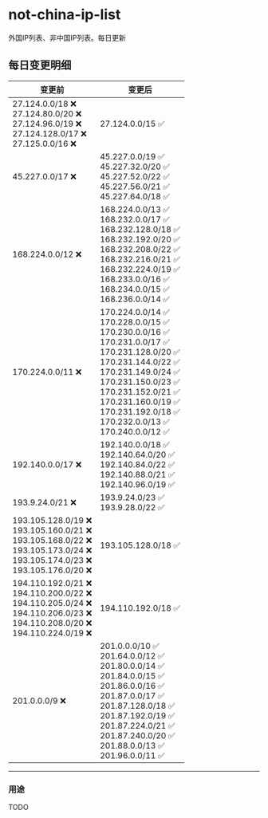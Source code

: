 # not-china-ip-list
外国IP列表、非中国IP列表。每日更新

每日变更明细
--------------------
|  变更前   | 变更后 |
|  ----  | ----  |
|  27.124.0.0/18 :x: <br> 27.124.80.0/20 :x: <br> 27.124.96.0/19 :x: <br> 27.124.128.0/17 :x: <br> 27.125.0.0/16 :x: <br> | 27.124.0.0/15 :white_check_mark: | 
|  45.227.0.0/17 :x:  | 45.227.0.0/19 :white_check_mark: <br> 45.227.32.0/20 :white_check_mark: <br> 45.227.52.0/22 :white_check_mark: <br> 45.227.56.0/21 :white_check_mark: <br> 45.227.64.0/18 :white_check_mark: <br>  | 
|  168.224.0.0/12 :x:  | 168.224.0.0/13 :white_check_mark: <br> 168.232.0.0/17 :white_check_mark: <br> 168.232.128.0/18 :white_check_mark: <br> 168.232.192.0/20 :white_check_mark: <br> 168.232.208.0/22 :white_check_mark: <br> 168.232.216.0/21 :white_check_mark: <br> 168.232.224.0/19 :white_check_mark: <br> 168.233.0.0/16 :white_check_mark: <br> 168.234.0.0/15 :white_check_mark: <br> 168.236.0.0/14 :white_check_mark: <br>  | 
|  170.224.0.0/11 :x:  | 170.224.0.0/14 :white_check_mark: <br> 170.228.0.0/15 :white_check_mark: <br> 170.230.0.0/16 :white_check_mark: <br> 170.231.0.0/17 :white_check_mark: <br> 170.231.128.0/20 :white_check_mark: <br> 170.231.144.0/22 :white_check_mark: <br> 170.231.149.0/24 :white_check_mark: <br> 170.231.150.0/23 :white_check_mark: <br> 170.231.152.0/21 :white_check_mark: <br> 170.231.160.0/19 :white_check_mark: <br> 170.231.192.0/18 :white_check_mark: <br> 170.232.0.0/13 :white_check_mark: <br> 170.240.0.0/12 :white_check_mark: <br>  | 
|  192.140.0.0/17 :x:  | 192.140.0.0/18 :white_check_mark: <br> 192.140.64.0/20 :white_check_mark: <br> 192.140.84.0/22 :white_check_mark: <br> 192.140.88.0/21 :white_check_mark: <br> 192.140.96.0/19 :white_check_mark: <br>  | 
|  193.9.24.0/21 :x:  | 193.9.24.0/23 :white_check_mark: <br> 193.9.28.0/22 :white_check_mark: <br>  | 
|  193.105.128.0/19 :x: <br> 193.105.160.0/21 :x: <br> 193.105.168.0/22 :x: <br> 193.105.173.0/24 :x: <br> 193.105.174.0/23 :x: <br> 193.105.176.0/20 :x: <br> | 193.105.128.0/18 :white_check_mark: | 
|  194.110.192.0/21 :x: <br> 194.110.200.0/22 :x: <br> 194.110.205.0/24 :x: <br> 194.110.206.0/23 :x: <br> 194.110.208.0/20 :x: <br> 194.110.224.0/19 :x: <br> | 194.110.192.0/18 :white_check_mark: | 
|  201.0.0.0/9 :x:  | 201.0.0.0/10 :white_check_mark: <br> 201.64.0.0/12 :white_check_mark: <br> 201.80.0.0/14 :white_check_mark: <br> 201.84.0.0/15 :white_check_mark: <br> 201.86.0.0/16 :white_check_mark: <br> 201.87.0.0/17 :white_check_mark: <br> 201.87.128.0/18 :white_check_mark: <br> 201.87.192.0/19 :white_check_mark: <br> 201.87.224.0/21 :white_check_mark: <br> 201.87.240.0/20 :white_check_mark: <br> 201.88.0.0/13 :white_check_mark: <br> 201.96.0.0/11 :white_check_mark: <br>  | 

--------------------
### 用途
TODO
